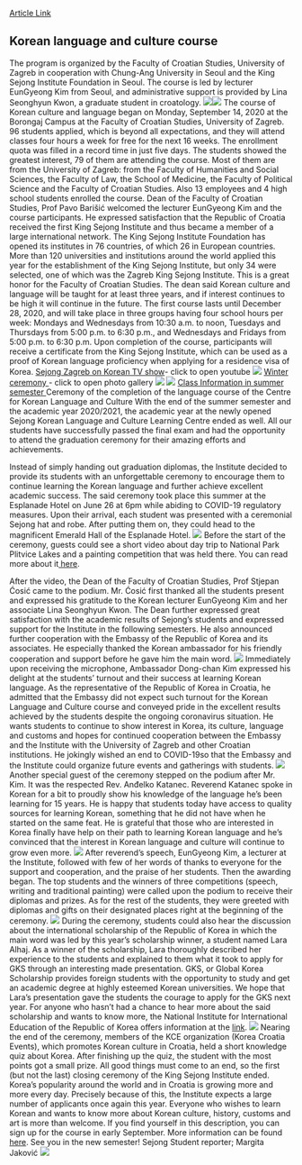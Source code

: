 [Article Link](https://www.fhs.hr/en/enrolment/korean_language_and_culture)

## Korean language and culture course
The program is organized by the Faculty of Croatian Studies, University of Zagreb in cooperation with Chung-Ang University in Seoul and the King Sejong Institute Foundation in Seoul. The course is led by lecturer EunGyeong Kim from Seoul, and administrative support is provided by Lina Seonghyun Kwon, a graduate student in croatology.
![](https://www.fhs.hr/images/50041626/chang%20ang.png)![](https://www.fhs.hr/images/50041626/Sejong%20logo.jpg)
The course of Korean culture and language began on Monday, September 14, 2020 at the Borongaj Campus at the Faculty of Croatian Studies, University of Zagreb. 96 students applied, which is beyond all expectations, and they will attend classes four hours a week for free for the next 16 weeks. The enrollment quota was filled in a record time in just five days. The students showed the greatest interest, 79 of them are attending the course. Most of them are from the University of Zagreb: from the Faculty of Humanities and Social Sciences, the Faculty of Law, the School of Medicine, the Faculty of Political Science and the Faculty of Croatian Studies. Also 13 employees and 4 high school students enrolled the course. 
Dean of the Faculty of Croatian Studies, Prof Pavo Barišić welcomed the lecturer EunGyeong Kim and the course participants. He expressed satisfaction that the Republic of Croatia received the first King Sejong Institute and thus became a member of a large international network. The King Sejong Institute Foundation has opened its institutes in 76 countries, of which 26 in European countries. More than 120 universities and institutions around the world applied this year for the establishment of the King Sejong Institute, but only 34 were selected, one of which was the Zagreb King Sejong Institute. This is a great honor for the Faculty of Croatian Studies. The dean said Korean culture and language will be taught for at least three years, and if interest continues to be high it will continue in the future.
The first course lasts until December 28, 2020, and will take place in three groups having four school hours per week: Mondays and Wednesdays from 10:30 a.m. to noon, Tuesdays and Thursdays from 5:00 p.m. to 6:30 p.m., and Wednesdays and Fridays from 5:00 p.m. to 6:30 p.m. Upon completion of the course, participants will receive a certificate from the King Sejong Institute, which can be used as a proof of Korean language proficiency when applying for a residence visa of Korea.
[Sejong Zagreb on Korean TV show](https://www.fhs.hr/www.youtube.com/watch?v=4PR7DToGT8U&feature=youtu.be)- click to open youtube 
![](https://www.fhs.hr/images/50041626/tv.png)
[Winter ceremony ](https://www.fhs.hr/drive.google.com/drive/folders/1hzmLhCpAnGO_Lyv1-C-Fc-PFA-ziYWbz)- click to open photo gallery
![](https://www.fhs.hr/images/50041626/20210108_150644%20\(2\).jpg)
![](https://www.fhs.hr/images/50041626/20210108_134535.jpg)
[Class Information in summer semester ](https://www.fhs.hr/images/50041626/2021summerclassinfo%20\(2\).docx)
Ceremony of the completion of the language course of the Centre for Korean Language and Culture
With the end of the summer semester and the academic year 2020/2021, the academic year at the newly opened Sejong Korean Language and Culture Learning Centre ended as well. All our students have successfully passed the final exam and had the opportunity to attend the graduation ceremony for their amazing efforts and achievements. 
  
Instead of simply handing out graduation diplomas, the Institute decided to provide its students with an unforgettable ceremony to encourage them to continue learning the Korean language and further achieve excellent academic success. The said ceremony took place this summer at the Esplanade Hotel on June 26 at 6pm while abiding to COVID-19 regulatory measures. Upon their arrival, each student was presented with a ceremonial Sejong hat and robe. After putting them on, they could head to the magnificent Emerald Hall of the Esplanade Hotel. 
![](https://www.fhs.hr/images/50041626/8.jpg)
Before the start of the ceremony, guests could see a short video about day trip to National Park Plitvice Lakes and a painting competition that was held there. You can read more about it[ here](https://www.fhs.hr/www.hrstud.unizg.hr/en?@=21fw6#news_77136). 
  
After the video, the Dean of the Faculty of Croatian Studies, Prof Stjepan Ćosić came to the podium. Mr. Ćosić first thanked all the students present and expressed his gratitude to the Korean lecturer EunGyeong Kim and her associate Lina Seonghyun Kwon. The Dean further expressed great satisfaction with the academic results of Sejong’s students and expressed support for the Institute in the following semesters. He also announced further cooperation with the Embassy of the Republic of Korea and its associates. He especially thanked the Korean ambassador for his friendly cooperation and support before he gave him the main word.
![](https://www.fhs.hr/images/50041626/9.jpg)
Immediately upon receiving the microphone, Ambassador Dong-chan Kim expressed his delight at the students’ turnout and their success at learning Korean language. As the representative of the Republic of Korea in Croatia, he admitted that the Embassy did not expect such turnout for the Korean Language and Culture course and conveyed pride in the excellent results achieved by the students despite the ongoing coronavirus situation. He wants students to continue to show interest in Korea, its culture, language and customs and hopes for continued cooperation between the Embassy and the Institute with the University of Zagreb and other Croatian institutions. He jokingly wished an end to COVID-19so that the Embassy and the Institute could organize future events and gatherings with students. 
![](https://www.fhs.hr/images/50041626/10.jpg)
Another special guest of the ceremony stepped on the podium after Mr. Kim. It was the respected Rev. Anđelko Katanec. Reverend Katanec spoke in Korean for a bit to proudly show his knowledge of the language he’s been learning for 15 years. He is happy that students today have access to quality sources for learning Korean, something that he did not have when he started on the same feat. He is grateful that those who are interested in Korea finally have help on their path to learning Korean language and he’s convinced that the interest in Korean language and culture will continue to grow even more. 
![](https://www.fhs.hr/images/50041626/11.jpg)
After reverend’s speech, EunGyeong Kim, a lecturer at the Institute, followed with few of her words of  thanks to everyone for the support and cooperation, and the praise of her students. Then the awarding began. The top students and the winners of three competitions (speech, writing and traditional painting) were called upon the podium to receive their diplomas and prizes. As for the rest of the students, they were greeted with diplomas and gifts on their designated places right at the beginning of the ceremony.
![](https://www.fhs.hr/images/50041626/12.jpg)
During the ceremony, students could also hear the discussion about the international scholarship of the Republic of Korea in which the main word was led by this year’s scholarship winner, a student named Lara Alhaj. As a winner of the scholarship, Lara thoroughly described her experience to the students and explained to them what it took to apply for GKS through an interesting made presentation. GKS, or Global Korea Scholarship provides foreign students with the opportunity to study and get an academic degree at highly esteemed Korean universities. We hope that Lara’s presentation gave the students the courage to apply for the GKS next year. For anyone who hasn’t had a chance to hear more about the said scholarship and wants to know more, the National Institute for International Education of the Republic of Korea offers information at the [link](https://www.fhs.hr/www.studyinkorea.go.kr/en/sub/gks/allnew_invite.do#none).
![](https://www.fhs.hr/images/50041626/19.jpg)
Nearing the end of the ceremony, members of the KCE organization (Korea Croatia Events), which promotes Korean culture in Croatia, held a short knowledge quiz about Korea. After finishing up the quiz, the student with the most points got a small prize. 
All good things must come to an end, so the first (but not the last) closing ceremony of the King Sejong Institute ended. 
Korea’s popularity around the world and in Croatia is growing more and more every day. Precisely because of this, the Institute expects a large number of applicants once again this year. Everyone who wishes to learn Korean and wants to know more about Korean culture, history, customs and art is more than welcome. If you find yourself in this description, you can sign up for the course in early September. More information can be found [here](https://www.fhs.hr/docs.google.com/document/d/12T-8jE3rbyEsau4wDXE8NuJ2zRmIHd9p/edit). See you in the new semester!
Sejong Student reporter; Margita Jaković
![](https://www.fhs.hr/images/50041626/15.jpg)
  

